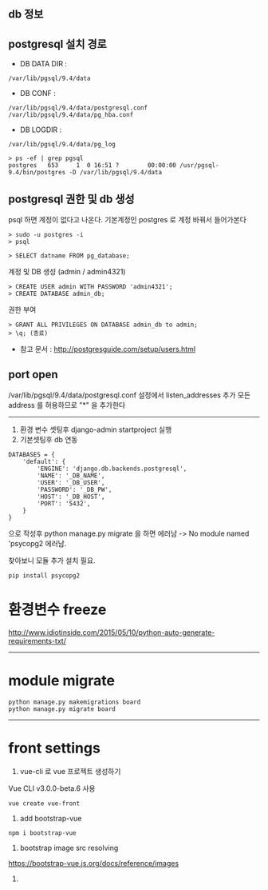 ## db 정보

## postgresql 설치 경로

* DB DATA DIR :
```
/var/lib/pgsql/9.4/data
```

* DB CONF : 
```
/var/lib/pgsql/9.4/data/postgresql.conf
/var/lib/pgsql/9.4/data/pg_hba.conf
```

* DB LOGDIR :

```
/var/lib/pgsql/9.4/data/pg_log
```

```
> ps -ef | grep pgsql
postgres   653     1  0 16:51 ?        00:00:00 /usr/pgsql-9.4/bin/postgres -D /var/lib/pgsql/9.4/data
```

## postgresql 권한 및 db 생성
psql 하면 계정이 없다고 나온다. 기본계정인 postgres 로 계정 바꿔서 들어가본다

```
> sudo -u postgres -i
> psql

> SELECT datname FROM pg_database;
```

계정 및 DB 생성 (admin / admin4321)

```
> CREATE USER admin WITH PASSWORD 'admin4321';
> CREATE DATABASE admin_db;
```

권한 부여

```
> GRANT ALL PRIVILEGES ON DATABASE admin_db to admin;
> \q; (종료)
```
* 참고 문서 : http://postgresguide.com/setup/users.html

## port open
/var/lib/pgsql/9.4/data/postgresql.conf 설정에서 listen_addresses 추가
모든 address 를 허용하므로 "*" 을 추가한다



---


1. 환경 변수 셋팅후 django-admin startproject 실행
2. 기본셋팅후 db 연동

```
DATABASES = {
    'default': {
        'ENGINE': 'django.db.backends.postgresql',
        'NAME': '_DB_NAME',
        'USER': '_DB_USER',
        'PASSWORD': '_DB_PW',
        'HOST': '_DB_HOST',
        'PORT': '5432',
    }
}
```

으로 작성후 python manage.py migrate 을 하면 에러남 -> No module named 'psycopg2 에러남.

찾아보니 모듈 추가 설치 필요.

```
pip install psycopg2
```


# 환경변수 freeze
http://www.idiotinside.com/2015/05/10/python-auto-generate-requirements-txt/

---

# module migrate

```
python manage.py makemigrations board
python manage.py migrate board
```

---

# front settings


1. vue-cli 로 vue 프로젝트 생성하기

Vue CLI v3.0.0-beta.6 사용

```
vue create vue-front 
```

1. add bootstrap-vue
```
npm i bootstrap-vue
```

1. bootstrap image src resolving

https://bootstrap-vue.js.org/docs/reference/images


1. 


